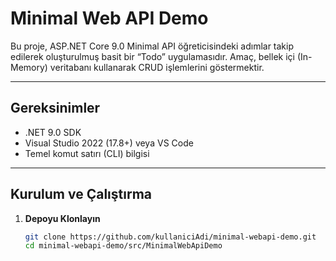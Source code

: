 # Minimal Web API Demo

Bu proje, ASP.NET Core 9.0 Minimal API öğreticisindeki adımlar takip edilerek oluşturulmuş basit bir “Todo” uygulamasıdır. Amaç, bellek içi (In-Memory) veritabanı kullanarak CRUD işlemlerini göstermektir.

---

## Gereksinimler

- .NET 9.0 SDK  
- Visual Studio 2022 (17.8+) veya VS Code  
- Temel komut satırı (CLI) bilgisi

---

## Kurulum ve Çalıştırma

1. **Depoyu Klonlayın**  
   ```bash
   git clone https://github.com/kullaniciAdi/minimal-webapi-demo.git
   cd minimal-webapi-demo/src/MinimalWebApiDemo
